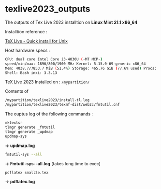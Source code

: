 # texlive2023_outputs

The outputs of Tex Live 2023 installtion on **Linux Mint 21.1 x86_64**

Installtion reference : 

[TeX Live - Quick install for Unix](https://www.tug.org/texlive/quickinstall.html)


Host hardware specs :

```bash
CPU: dual core Intel Core i3-4030U (-MT MCP-)
speed/min/max: 1896/800/1900 MHz Kernel: 5.15.0-69-generic x86_64 
Mem: 4038.7/7853.7 MiB (51.4%) Storage: 465.76 GiB (77.6% used) Procs: 306
Shell: Bash inxi: 3.3.13
```
TeX Live 2023 Installed on :
`/mypartition/`

Contents of 
```bash
/mypartition/texlive2023/install-tl.log
/mypartition/texlive2023/texmf-dist/web2c/fmtutil.cnf
```

The ouptus log of the following commands :

```bash
mktexlsr
tlmgr generate _fmtutil
tlmgr generate _updmap
updmap-sys
```

**-> updmap.log**

```bash
fmtutil-sys --all
```

**-> Fmtutil-sys--all.log** (takes long time to exec)

```bash
pdflatex small2e.tex
```

**-> pdflatex.log**


